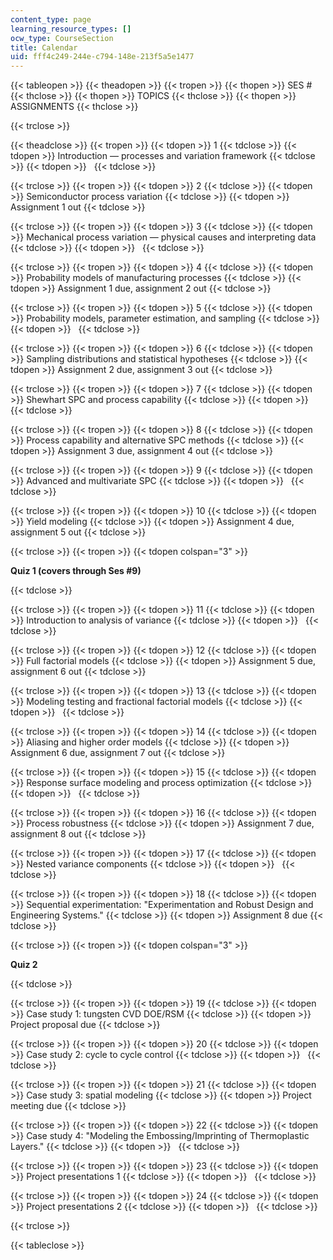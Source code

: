 ```yaml
---
content_type: page
learning_resource_types: []
ocw_type: CourseSection
title: Calendar
uid: fff4c249-244e-c794-148e-213f5a5e1477
---
```


{{< tableopen >}}
{{< theadopen >}}
{{< tropen >}}
{{< thopen >}}
SES #
{{< thclose >}}
{{< thopen >}}
TOPICS
{{< thclose >}}
{{< thopen >}}
ASSIGNMENTS
{{< thclose >}}

{{< trclose >}}

{{< theadclose >}}
{{< tropen >}}
{{< tdopen >}}
1
{{< tdclose >}}
{{< tdopen >}}
Introduction — processes and variation framework
{{< tdclose >}}
{{< tdopen >}}
 
{{< tdclose >}}

{{< trclose >}}
{{< tropen >}}
{{< tdopen >}}
2
{{< tdclose >}}
{{< tdopen >}}
Semiconductor process variation
{{< tdclose >}}
{{< tdopen >}}
Assignment 1 out
{{< tdclose >}}

{{< trclose >}}
{{< tropen >}}
{{< tdopen >}}
3
{{< tdclose >}}
{{< tdopen >}}
Mechanical process variation — physical causes and interpreting data
{{< tdclose >}}
{{< tdopen >}}
 
{{< tdclose >}}

{{< trclose >}}
{{< tropen >}}
{{< tdopen >}}
4
{{< tdclose >}}
{{< tdopen >}}
Probability models of manufacturing processes
{{< tdclose >}}
{{< tdopen >}}
Assignment 1 due, assignment 2 out
{{< tdclose >}}

{{< trclose >}}
{{< tropen >}}
{{< tdopen >}}
5
{{< tdclose >}}
{{< tdopen >}}
Probability models, parameter estimation, and sampling
{{< tdclose >}}
{{< tdopen >}}
 
{{< tdclose >}}

{{< trclose >}}
{{< tropen >}}
{{< tdopen >}}
6
{{< tdclose >}}
{{< tdopen >}}
Sampling distributions and statistical hypotheses
{{< tdclose >}}
{{< tdopen >}}
Assignment 2 due, assignment 3 out
{{< tdclose >}}

{{< trclose >}}
{{< tropen >}}
{{< tdopen >}}
7
{{< tdclose >}}
{{< tdopen >}}
Shewhart SPC and process capability
{{< tdclose >}}
{{< tdopen >}}
 
{{< tdclose >}}

{{< trclose >}}
{{< tropen >}}
{{< tdopen >}}
8
{{< tdclose >}}
{{< tdopen >}}
Process capability and alternative SPC methods
{{< tdclose >}}
{{< tdopen >}}
Assignment 3 due, assignment 4 out
{{< tdclose >}}

{{< trclose >}}
{{< tropen >}}
{{< tdopen >}}
9
{{< tdclose >}}
{{< tdopen >}}
Advanced and multivariate SPC
{{< tdclose >}}
{{< tdopen >}}
 
{{< tdclose >}}

{{< trclose >}}
{{< tropen >}}
{{< tdopen >}}
10
{{< tdclose >}}
{{< tdopen >}}
Yield modeling
{{< tdclose >}}
{{< tdopen >}}
Assignment 4 due, assignment 5 out
{{< tdclose >}}

{{< trclose >}}
{{< tropen >}}
{{< tdopen colspan="3" >}}


**Quiz 1 (covers through Ses #9)**


{{< tdclose >}}

{{< trclose >}}
{{< tropen >}}
{{< tdopen >}}
11
{{< tdclose >}}
{{< tdopen >}}
Introduction to analysis of variance
{{< tdclose >}}
{{< tdopen >}}
 
{{< tdclose >}}

{{< trclose >}}
{{< tropen >}}
{{< tdopen >}}
12
{{< tdclose >}}
{{< tdopen >}}
Full factorial models
{{< tdclose >}}
{{< tdopen >}}
Assignment 5 due, assignment 6 out
{{< tdclose >}}

{{< trclose >}}
{{< tropen >}}
{{< tdopen >}}
13
{{< tdclose >}}
{{< tdopen >}}
Modeling testing and fractional factorial models
{{< tdclose >}}
{{< tdopen >}}
 
{{< tdclose >}}

{{< trclose >}}
{{< tropen >}}
{{< tdopen >}}
14
{{< tdclose >}}
{{< tdopen >}}
Aliasing and higher order models
{{< tdclose >}}
{{< tdopen >}}
Assignment 6 due, assignment 7 out
{{< tdclose >}}

{{< trclose >}}
{{< tropen >}}
{{< tdopen >}}
15
{{< tdclose >}}
{{< tdopen >}}
Response surface modeling and process optimization
{{< tdclose >}}
{{< tdopen >}}
 
{{< tdclose >}}

{{< trclose >}}
{{< tropen >}}
{{< tdopen >}}
16
{{< tdclose >}}
{{< tdopen >}}
Process robustness
{{< tdclose >}}
{{< tdopen >}}
Assignment 7 due, assignment 8 out
{{< tdclose >}}

{{< trclose >}}
{{< tropen >}}
{{< tdopen >}}
17
{{< tdclose >}}
{{< tdopen >}}
Nested variance components
{{< tdclose >}}
{{< tdopen >}}
 
{{< tdclose >}}

{{< trclose >}}
{{< tropen >}}
{{< tdopen >}}
18
{{< tdclose >}}
{{< tdopen >}}
Sequential experimentation: "Experimentation and Robust Design and Engineering Systems."
{{< tdclose >}}
{{< tdopen >}}
Assignment 8 due
{{< tdclose >}}

{{< trclose >}}
{{< tropen >}}
{{< tdopen colspan="3" >}}


**Quiz 2**


{{< tdclose >}}

{{< trclose >}}
{{< tropen >}}
{{< tdopen >}}
19
{{< tdclose >}}
{{< tdopen >}}
Case study 1: tungsten CVD DOE/RSM
{{< tdclose >}}
{{< tdopen >}}
Project proposal due
{{< tdclose >}}

{{< trclose >}}
{{< tropen >}}
{{< tdopen >}}
20
{{< tdclose >}}
{{< tdopen >}}
Case study 2: cycle to cycle control
{{< tdclose >}}
{{< tdopen >}}
 
{{< tdclose >}}

{{< trclose >}}
{{< tropen >}}
{{< tdopen >}}
21
{{< tdclose >}}
{{< tdopen >}}
Case study 3: spatial modeling
{{< tdclose >}}
{{< tdopen >}}
Project meeting due
{{< tdclose >}}

{{< trclose >}}
{{< tropen >}}
{{< tdopen >}}
22
{{< tdclose >}}
{{< tdopen >}}
Case study 4: "Modeling the Embossing/Imprinting of Thermoplastic Layers."
{{< tdclose >}}
{{< tdopen >}}
 
{{< tdclose >}}

{{< trclose >}}
{{< tropen >}}
{{< tdopen >}}
23
{{< tdclose >}}
{{< tdopen >}}
Project presentations 1
{{< tdclose >}}
{{< tdopen >}}
 
{{< tdclose >}}

{{< trclose >}}
{{< tropen >}}
{{< tdopen >}}
24
{{< tdclose >}}
{{< tdopen >}}
Project presentations 2
{{< tdclose >}}
{{< tdopen >}}
 
{{< tdclose >}}

{{< trclose >}}

{{< tableclose >}}